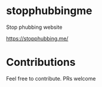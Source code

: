# stopphubbingme
Stop phubbing website

https://stopphubbing.me/

# Contributions
Feel free to contribute. PRs welcome
